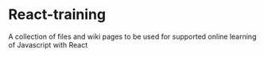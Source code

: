 # React-training
A collection of files and wiki pages to be used for supported online learning of Javascript with React
